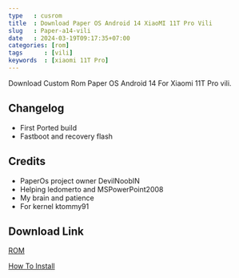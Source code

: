 ```yaml
---
type   : cusrom
title  : Download Paper OS Android 14 XiaoMI 11T Pro Vili
slug   : Paper-a14-vili
date   : 2024-03-19T09:17:35+07:00
categories: [rom]
tags      : [vili]
keywords  : [xiaomi 11T Pro]
---
```


Download Custom Rom Paper OS Android 14 For Xiaomi 11T Pro vili.

## Changelog
- First Ported build
- Fastboot and recovery flash

## Credits
- PaperOs project owner DevilNoobIN
- Helping ledomerto and MSPowerPoint2008
- My brain and patience
- For kernel ktommy91


## Download Link
[ROM](https://www.filemail.com/d/bumaztnwqrnouvj)

[How To Install](https://www.filemail.com/d/bumaztnwqrnouvj)
